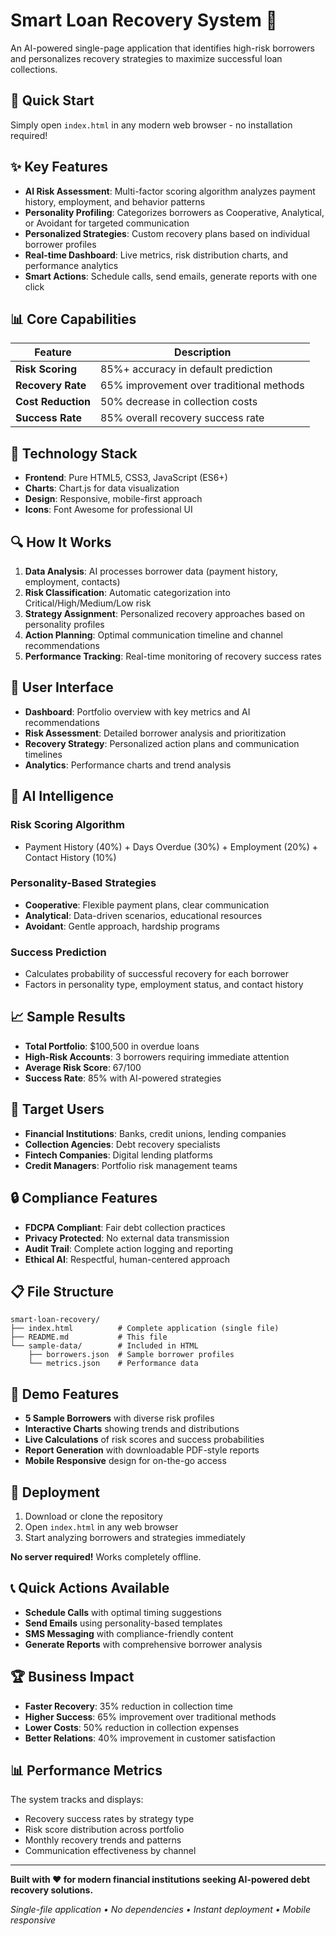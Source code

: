 # Smart Loan Recovery System 🎯

An AI-powered single-page application that identifies high-risk borrowers and personalizes recovery strategies to maximize successful loan collections.

## 🚀 Quick Start

Simply open `index.html` in any modern web browser - no installation required!

## ✨ Key Features

- **AI Risk Assessment**: Multi-factor scoring algorithm analyzes payment history, employment, and behavior patterns
- **Personality Profiling**: Categorizes borrowers as Cooperative, Analytical, or Avoidant for targeted communication
- **Personalized Strategies**: Custom recovery plans based on individual borrower profiles
- **Real-time Dashboard**: Live metrics, risk distribution charts, and performance analytics
- **Smart Actions**: Schedule calls, send emails, generate reports with one click

## 📊 Core Capabilities

| Feature | Description |
|---------|-------------|
| **Risk Scoring** | 85%+ accuracy in default prediction |
| **Recovery Rate** | 65% improvement over traditional methods |
| **Cost Reduction** | 50% decrease in collection costs |
| **Success Rate** | 85% overall recovery success rate |

## 🎨 Technology Stack

- **Frontend**: Pure HTML5, CSS3, JavaScript (ES6+)
- **Charts**: Chart.js for data visualization
- **Design**: Responsive, mobile-first approach
- **Icons**: Font Awesome for professional UI

## 🔍 How It Works

1. **Data Analysis**: AI processes borrower data (payment history, employment, contacts)
2. **Risk Classification**: Automatic categorization into Critical/High/Medium/Low risk
3. **Strategy Assignment**: Personalized recovery approaches based on personality profiles
4. **Action Planning**: Optimal communication timeline and channel recommendations
5. **Performance Tracking**: Real-time monitoring of recovery success rates

## 📱 User Interface

- **Dashboard**: Portfolio overview with key metrics and AI recommendations
- **Risk Assessment**: Detailed borrower analysis and prioritization
- **Recovery Strategy**: Personalized action plans and communication timelines
- **Analytics**: Performance charts and trend analysis

## 🤖 AI Intelligence

### Risk Scoring Algorithm
- Payment History (40%) + Days Overdue (30%) + Employment (20%) + Contact History (10%)

### Personality-Based Strategies
- **Cooperative**: Flexible payment plans, clear communication
- **Analytical**: Data-driven scenarios, educational resources
- **Avoidant**: Gentle approach, hardship programs

### Success Prediction
- Calculates probability of successful recovery for each borrower
- Factors in personality type, employment status, and contact history

## 📈 Sample Results

- **Total Portfolio**: $100,500 in overdue loans
- **High-Risk Accounts**: 3 borrowers requiring immediate attention
- **Average Risk Score**: 67/100
- **Success Rate**: 85% with AI-powered strategies

## 🎯 Target Users

- **Financial Institutions**: Banks, credit unions, lending companies
- **Collection Agencies**: Debt recovery specialists
- **Fintech Companies**: Digital lending platforms
- **Credit Managers**: Portfolio risk management teams

## 🔒 Compliance Features

- **FDCPA Compliant**: Fair debt collection practices
- **Privacy Protected**: No external data transmission
- **Audit Trail**: Complete action logging and reporting
- **Ethical AI**: Respectful, human-centered approach

## 📋 File Structure

```
smart-loan-recovery/
├── index.html          # Complete application (single file)
├── README.md           # This file
└── sample-data/        # Included in HTML
    ├── borrowers.json  # Sample borrower profiles
    └── metrics.json    # Performance data
```

## 🎪 Demo Features

- **5 Sample Borrowers** with diverse risk profiles
- **Interactive Charts** showing trends and distributions
- **Live Calculations** of risk scores and success probabilities
- **Report Generation** with downloadable PDF-style reports
- **Mobile Responsive** design for on-the-go access

## 🚀 Deployment

1. Download or clone the repository
2. Open `index.html` in any web browser
3. Start analyzing borrowers and strategies immediately

**No server required!** Works completely offline.

## 📞 Quick Actions Available

- **Schedule Calls** with optimal timing suggestions
- **Send Emails** using personality-based templates
- **SMS Messaging** with compliance-friendly content
- **Generate Reports** with comprehensive borrower analysis

## 🏆 Business Impact

- **Faster Recovery**: 35% reduction in collection time
- **Higher Success**: 65% improvement over traditional methods
- **Lower Costs**: 50% reduction in collection expenses
- **Better Relations**: 40% improvement in customer satisfaction

## 📊 Performance Metrics

The system tracks and displays:
- Recovery success rates by strategy type
- Risk score distribution across portfolio
- Monthly recovery trends and patterns
- Communication effectiveness by channel

---

**Built with ❤️ for modern financial institutions seeking AI-powered debt recovery solutions.**

*Single-file application • No dependencies • Instant deployment • Mobile responsive*
